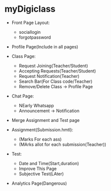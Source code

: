 # myDigiclass
* Front Page Layout:
	* sociallogin
	* forgotpassword

* Profile Page(Include in all pages)

* Class Page:
	* Request Joining(Teacher/Student)
	* Accepting Requests(Teacher/Student)
	* Request Notification(Teacher)
	* Search Bar(For Class code/Teacher)
	* Remove/Delete Class -> Profile Page

* Chat Page:
	* NEarly Whatsapp
	* Announcement -> Notification

* Merge Assignment and Test page

* Assignment(Submission.hmtl):
 	* (Marks For each ass)
 	* (MArks allot for each submission(Teacher))
* Test:
	* Date and Time(Start,duration)
	* Improve This Page
	* Subjective Test(LAter)

* Analytics Page(Dangerous)
